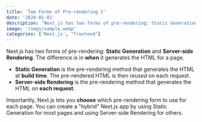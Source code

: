 ```yaml
---
title: 'Two Forms of Pre-rendering 2'
date: '2020-01-01'
description: 'Next.js has two forms of pre-rendering: Static Generation and Server-side Rendering. The difference is in when it generates the HTML for a page.'
image: '/imgs/sample.webp'
categories: ['Next.js', "frontend"]
---
```


Next.js has two forms of pre-rendering: **Static Generation** and **Server-side Rendering**. The difference is in **when** it generates the HTML for a page.

- **Static Generation** is the pre-rendering method that generates the HTML at **build time**. The pre-rendered HTML is then _reused_ on each request.
- **Server-side Rendering** is the pre-rendering method that generates the HTML on **each request**.

Importantly, Next.js lets you **choose** which pre-rendering form to use for each page. You can create a "hybrid" Next.js app by using Static Generation for most pages and using Server-side Rendering for others.